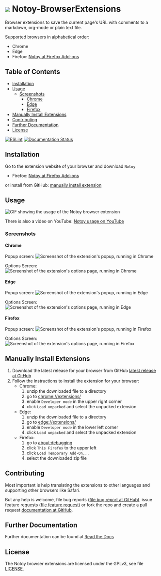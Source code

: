 # ![](./images/icon_96.png) Notoy-BrowserExtensions <!-- omit in toc -->

Browser extensions to save the current page's URL with comments to a markdown, org-mode or plain text file.

Supported browsers in alphabetical order:

- Chrome
- Edge
- Firefox: [Notoy at Firefox Add-ons](https://addons.mozilla.org/addon/roland-csaszar)

## Table of Contents <!-- omit in toc -->

- [Installation](#installation)
- [Usage](#usage)
  - [Screenshots](#screenshots)
    - [Chrome](#chrome)
    - [Edge](#edge)
    - [Firefox](#firefox)
- [Manually Install Extensions](#manually-install-extensions)
- [Contributing](#contributing)
- [Further Documentation](#further-documentation)
- [License](#license)

[![ESLint](https://github.com/Release-Candidate/Notoy-BrowserExtensions/actions/workflows/eslint.yml/badge.svg)](https://github.com/Release-Candidate/Notoy-BrowserExtensions/actions/workflows/eslint.yml)
[![Documentation Status](https://readthedocs.org/projects/notoy-browserextensions/badge/?version=latest)](https://notoy-browserextensions.readthedocs.io/en/latest/?badge=latest)

## Installation

Go to the extension website of your browser and download `Notoy`

- Firefox: [Notoy at Firefox Add-ons](https://addons.mozilla.org/addon/roland-csaszar)

or install from GitHub: [manually install extension](#manually-install-extensions)

## Usage

![GIF showing the usage of the Notoy browser extension](./docs/images/video_en_mdn.gif)

There is also a video on YouTube: [Notoy usage on YouTube](https://www.youtube.com/watch?v=8UxsE7TW_Tc)

### Screenshots

#### Chrome

Popup screen:
![Screenshot of the extension's popup, running in Chrome](./docs/images/chrome_en.png)

Options Screen:
![Screenshot of the extension's options page, running in Chrome](./docs/images/chrome_options_en.png)

#### Edge

Popup screen:
![Screenshot of the extension's popup, running in Edge](./docs/images/edge_en.png)

Options Screen:
![Screenshot of the extension's options page, running in Edge](./docs/images/edge_options_en.png)

#### Firefox

Popup screen:
![Screenshot of the extension's popup, running in Firefox](./docs/images/firefox_en.png)

Options Screen:
![Screenshot of the extension's options page, running in Firefox](./docs/images/firefox_options_en.png)

## Manually Install Extensions

1. Download the latest release for your browser from GitHub [latest release at GitHub](https://github.com/Release-Candidate/Notoy-BrowserExtensions/releases/latest)
2. Follow the instructions to install the extension for your browser:
    - Chrome:
        1. unzip the downloaded file to a directory
        2. go to [chrome://extensions/](chrome://extensions/)
        3. enable `Developer mode` in the upper right corner
        4. click `Load unpacked` and select the unpacked extension
    - Edge:
        1. unzip the downloaded file to a directory
        2. go to [edge://extensions/](edge://extensions/)
        3. enable `Developer mode` in the lower left corner
        4. click `Load unpacked` and select the unpacked extension
    - Firefox:
        1. go to [about:debugging](about:debugging)
        2. click `This Firefox` to the upper left
        3. click `Load Temporary Add-On...`
        4. select the downloaded zip file

## Contributing

Most important is help translating the extensions to other languages and supporting other browsers like Safari.

But any help is welcome, file bug reports ([file bug report at GitHub](https://github.com/Release-Candidate/Notoy-BrowserExtensions/issues/new?assignees=&labels=&template=bug_report.md&title=)), issue feature requests ([file feature request](https://github.com/Release-Candidate/Notoy-BrowserExtensions/issues/new?assignees=&labels=&template=feature_request.md&title=)) or fork the repo and create a pull request [documentation at GitHub](https://docs.github.com/en/github/collaborating-with-pull-requests/proposing-changes-to-your-work-with-pull-requests/creating-a-pull-request-from-a-fork).

## Further Documentation

Further documentation can be found at [Read the Docs](https://notoy-browserextensions.readthedocs.io/en/latest/)

## License

The Notoy browser extensions are licensed under the GPLv3, see file [LICENSE](LICENSE).
